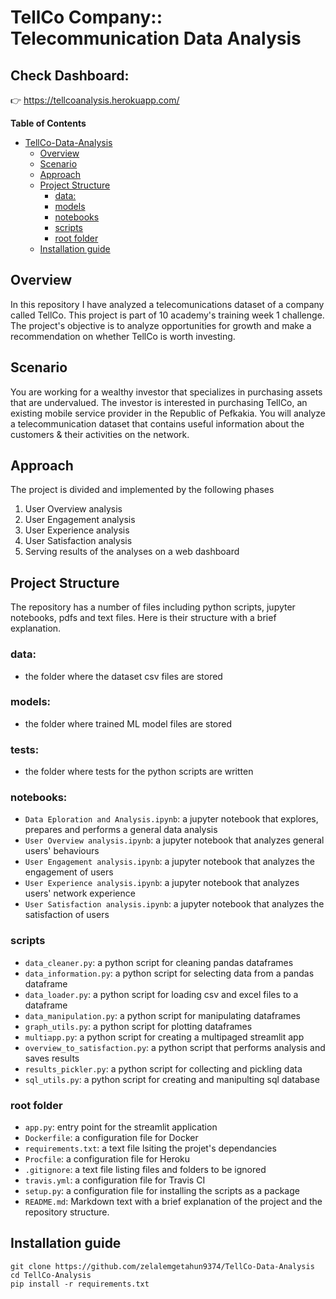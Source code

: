 # TellCo Company:: Telecommunication Data Analysis

## Check Dashboard:
👉 https://tellcoanalysis.herokuapp.com/

**Table of Contents**

- [TellCo-Data-Analysis](#TellCo-Data-Analysis)
  - [Overview](#overview)
  - [Scenario](#scenario)
  - [Approach](#approach)
  - [Project Structure](#project-structure)
    - [data:](#data)
    - [models](#models)
    - [notebooks](#notebooks)
    - [scripts](#scripts)
    - [root folder](#root-folder)
  - [Installation guide](#installation-guide)

## Overview
In this repository I have analyzed a telecomunications dataset of a company called TellCo. This project is part of 10 academy's training week 1 challenge. The project's objective is to analyze opportunities for growth and make a recommendation on whether TellCo is worth investing.

## Scenario
You are working for a wealthy investor that specializes in purchasing assets that are undervalued. The investor is interested in purchasing TellCo, an existing mobile service provider in the Republic of Pefkakia. You will analyze a telecommunication dataset that contains useful information about the customers & their activities on the network.

## Approach
The project is divided and implemented by the following phases
1. User Overview analysis
2. User Engagement analysis
3. User Experience analysis
4. User Satisfaction analysis
5. Serving results of the analyses on a web dashboard

## Project Structure
The repository has a number of files including python scripts, jupyter notebooks, pdfs and text files. Here is their structure with a brief explanation.

### data:
- the folder where the dataset csv files are stored

### models:
- the folder where trained ML model files are stored

### tests:
- the folder where tests for the python scripts are written

### notebooks:
- `Data Eploration and Analysis.ipynb`: a jupyter notebook that explores, prepares and performs a general data analysis
- `User Overview analysis.ipynb`: a jupyter notebook that analyzes general users' behaviours
- `User Engagement analysis.ipynb`: a jupyter notebook that analyzes the engagement of users
- `User Experience analysis.ipynb`: a jupyter notebook that analyzes users' network experience
- `User Satisfaction analysis.ipynb`: a jupyter notebook that analyzes the satisfaction of users

### scripts
- `data_cleaner.py`: a python script for cleaning pandas dataframes
- `data_information.py`: a python script for selecting data from a pandas dataframe
- `data_loader.py`: a python script for loading csv and excel files to a dataframe
- `data_manipulation.py`: a python script for manipulating dataframes
- `graph_utils.py`: a python script for plotting dataframes
- `multiapp.py`: a python script for creating a multipaged streamlit app
- `overview_to_satisfaction.py`: a python script that performs analysis and saves results
- `results_pickler.py`: a python script for collecting and pickling data
- `sql_utils.py`: a python script for creating and manipulting sql database

### root folder
- `app.py`: entry point for the streamlit application
- `Dockerfile`: a configuration file for Docker
- `requirements.txt`: a text file lsiting the projet's dependancies
- `Procfile`: a configuration file for Heroku
- `.gitignore`: a text file listing files and folders to be ignored
- `travis.yml`: a configuration file for Travis CI
- `setup.py`: a configuration file for installing the scripts as a package
- `README.md`: Markdown text with a brief explanation of the project and the repository structure.

## Installation guide
```
git clone https://github.com/zelalemgetahun9374/TellCo-Data-Analysis
cd TellCo-Analysis
pip install -r requirements.txt
```
